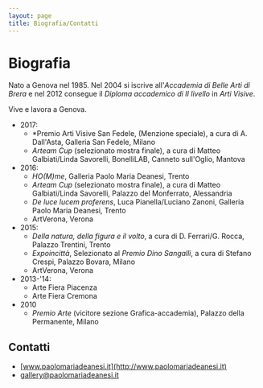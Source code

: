 ```yaml
---
layout: page
title: Biografia/Contatti
---
```


# Biografia

Nato a Genova nel 1985.
Nel 2004 si iscrive all'*Accademia di Belle Arti di Brera* e nel 2012 consegue il *Diploma accademico di II livello* in *Arti Visive*.

Vive e lavora a Genova.

* 2017:
  - *Premio Arti Visive San Fedele, (Menzione speciale), a cura di A. Dall'Asta, Galleria San Fedele, Milano
  - *Arteam Cup* (selezionato mostra finale), a cura di Matteo Galbiati/Linda Savorelli, BonelliLAB, Canneto sull'Oglio, Mantova
* 2016:
  - *HO(M)me*, Galleria Paolo Maria Deanesi, Trento
  - *Arteam Cup* (selezionato mostra finale), a cura di Matteo Galbiati/Linda Savorelli, Palazzo del Monferrato, Alessandria
  - *De luce lucem proferens*, Luca Pianella/Luciano Zanoni, Galleria Paolo Maria Deanesi, Trento
  - ArtVerona, Verona
* 2015:
  - *Della natura, della figura e il volto*, a cura di D. Ferrari/G. Rocca, Palazzo Trentini, Trento
  - *Expoincittà*, Selezionato al *Premio Dino Sangalli*, a cura di Stefano Crespi, Palazzo Bovara, Milano
  - ArtVerona, Verona
* 2013-'14:
  - Arte Fiera Piacenza
  - Arte Fiera Cremona
* 2010
  - *Premio Arte* (vicitore sezione Grafica-accademia), Palazzo della Permanente, Milano

## Contatti

* [www.paolomariadeanesi.it](http://www.paolomariadeanesi.it)
* [gallery@paolomariadeanesi.it](mailto:gallery@paolomariadeanesi.it)

